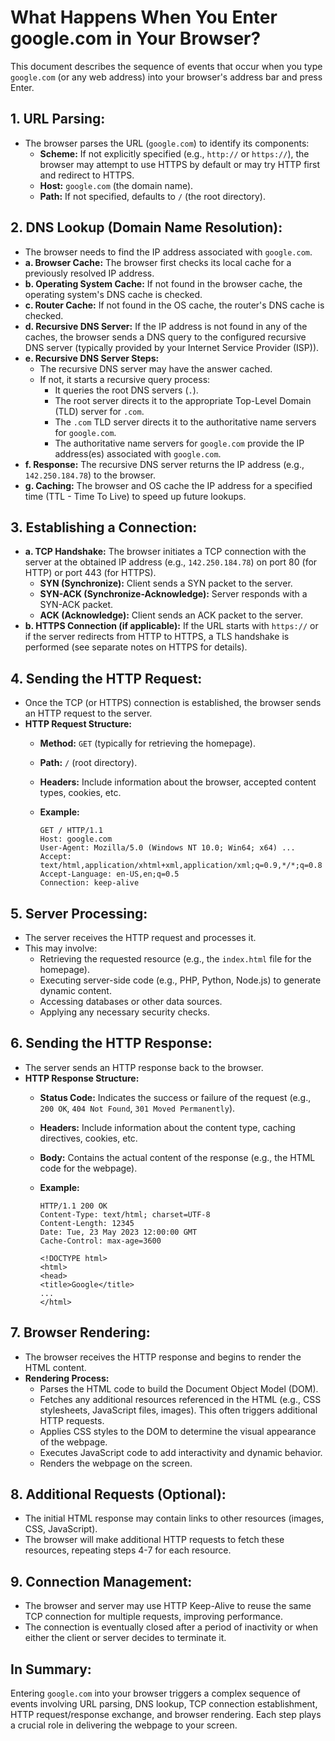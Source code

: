# What Happens When You Enter google.com in Your Browser?

This document describes the sequence of events that occur when you type `google.com` (or any web address) into your browser's address bar and press Enter.

## 1. URL Parsing:

*   The browser parses the URL (`google.com`) to identify its components:
    *   **Scheme:** If not explicitly specified (e.g., `http://` or `https://`), the browser may attempt to use HTTPS by default or may try HTTP first and redirect to HTTPS.
    *   **Host:** `google.com` (the domain name).
    *   **Path:** If not specified, defaults to `/` (the root directory).

## 2. DNS Lookup (Domain Name Resolution):

*   The browser needs to find the IP address associated with `google.com`.
*   **a. Browser Cache:** The browser first checks its local cache for a previously resolved IP address.
*   **b. Operating System Cache:** If not found in the browser cache, the operating system's DNS cache is checked.
*   **c. Router Cache:** If not found in the OS cache, the router's DNS cache is checked.
*   **d. Recursive DNS Server:** If the IP address is not found in any of the caches, the browser sends a DNS query to the configured recursive DNS server (typically provided by your Internet Service Provider (ISP)).
*   **e. Recursive DNS Server Steps:**
    *   The recursive DNS server may have the answer cached.
    *   If not, it starts a recursive query process:
        *   It queries the root DNS servers (`.`).
        *   The root server directs it to the appropriate Top-Level Domain (TLD) server for `.com`.
        *   The `.com` TLD server directs it to the authoritative name servers for `google.com`.
        *   The authoritative name servers for `google.com` provide the IP address(es) associated with `google.com`.
*   **f. Response:** The recursive DNS server returns the IP address (e.g., `142.250.184.78`) to the browser.
*   **g. Caching:** The browser and OS cache the IP address for a specified time (TTL - Time To Live) to speed up future lookups.

## 3. Establishing a Connection:

*   **a. TCP Handshake:** The browser initiates a TCP connection with the server at the obtained IP address (e.g., `142.250.184.78`) on port 80 (for HTTP) or port 443 (for HTTPS).
    *   **SYN (Synchronize):** Client sends a SYN packet to the server.
    *   **SYN-ACK (Synchronize-Acknowledge):** Server responds with a SYN-ACK packet.
    *   **ACK (Acknowledge):** Client sends an ACK packet to the server.
*   **b. HTTPS Connection (if applicable):** If the URL starts with `https://` or if the server redirects from HTTP to HTTPS, a TLS handshake is performed (see separate notes on HTTPS for details).

## 4. Sending the HTTP Request:

*   Once the TCP (or HTTPS) connection is established, the browser sends an HTTP request to the server.
*   **HTTP Request Structure:**
    *   **Method:** `GET` (typically for retrieving the homepage).
    *   **Path:** `/` (root directory).
    *   **Headers:** Include information about the browser, accepted content types, cookies, etc.
    *   **Example:**

        ```
        GET / HTTP/1.1
        Host: google.com
        User-Agent: Mozilla/5.0 (Windows NT 10.0; Win64; x64) ...
        Accept: text/html,application/xhtml+xml,application/xml;q=0.9,*/*;q=0.8
        Accept-Language: en-US,en;q=0.5
        Connection: keep-alive
        ```

## 5. Server Processing:

*   The server receives the HTTP request and processes it.
*   This may involve:
    *   Retrieving the requested resource (e.g., the `index.html` file for the homepage).
    *   Executing server-side code (e.g., PHP, Python, Node.js) to generate dynamic content.
    *   Accessing databases or other data sources.
    *   Applying any necessary security checks.

## 6. Sending the HTTP Response:

*   The server sends an HTTP response back to the browser.
*   **HTTP Response Structure:**
    *   **Status Code:** Indicates the success or failure of the request (e.g., `200 OK`, `404 Not Found`, `301 Moved Permanently`).
    *   **Headers:** Include information about the content type, caching directives, cookies, etc.
    *   **Body:** Contains the actual content of the response (e.g., the HTML code for the webpage).
    *   **Example:**

        ```
        HTTP/1.1 200 OK
        Content-Type: text/html; charset=UTF-8
        Content-Length: 12345
        Date: Tue, 23 May 2023 12:00:00 GMT
        Cache-Control: max-age=3600

        <!DOCTYPE html>
        <html>
        <head>
        <title>Google</title>
        ...
        </html>
        ```

## 7. Browser Rendering:

*   The browser receives the HTTP response and begins to render the HTML content.
*   **Rendering Process:**
    *   Parses the HTML code to build the Document Object Model (DOM).
    *   Fetches any additional resources referenced in the HTML (e.g., CSS stylesheets, JavaScript files, images). This often triggers additional HTTP requests.
    *   Applies CSS styles to the DOM to determine the visual appearance of the webpage.
    *   Executes JavaScript code to add interactivity and dynamic behavior.
    *   Renders the webpage on the screen.

## 8. Additional Requests (Optional):

*   The initial HTML response may contain links to other resources (images, CSS, JavaScript).
*   The browser will make additional HTTP requests to fetch these resources, repeating steps 4-7 for each resource.

## 9. Connection Management:

*   The browser and server may use HTTP Keep-Alive to reuse the same TCP connection for multiple requests, improving performance.
*   The connection is eventually closed after a period of inactivity or when either the client or server decides to terminate it.

## In Summary:

Entering `google.com` into your browser triggers a complex sequence of events involving URL parsing, DNS lookup, TCP connection establishment, HTTP request/response exchange, and browser rendering. Each step plays a crucial role in delivering the webpage to your screen.
